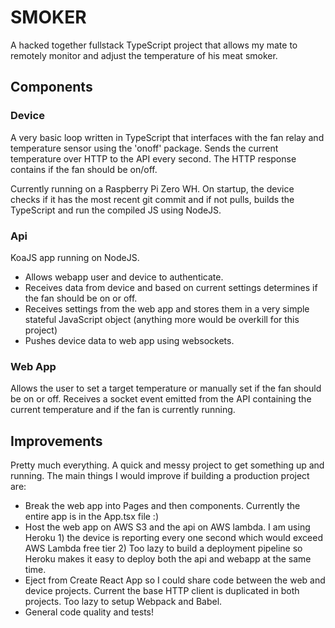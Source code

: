 # SMOKER

A hacked together fullstack TypeScript project that allows my mate to remotely monitor and adjust the temperature of his meat smoker.

## Components

### Device

A very basic loop written in TypeScript that interfaces with the fan relay and temperature sensor using the 'onoff' package. Sends the current temperature over HTTP to the API every second. The HTTP response contains if the fan should be on/off.

Currently running on a Raspberry Pi Zero WH. On startup, the device checks if it has the most recent git commit and if not pulls, builds the TypeScript and run the compiled JS using NodeJS.

### Api

KoaJS app running on NodeJS.

- Allows webapp user and device to authenticate.
- Receives data from device and based on current settings determines if the fan should be on or off.
- Receives settings from the web app and stores them in a very simple stateful JavaScript object (anything more would be overkill for this project)
- Pushes device data to web app using websockets.

### Web App

Allows the user to set a target temperature or manually set if the fan should be on or off. Receives a socket event emitted from the API containing the current temperature and if the fan is currently running.

## Improvements

Pretty much everything. A quick and messy project to get something up and running. The main things I would improve if building a production project are:

- Break the web app into Pages and then components. Currently the entire app is in the App.tsx file :)
- Host the web app on AWS S3 and the api on AWS lambda. I am using Heroku 1) the device is reporting every one second which would exceed AWS Lambda free tier 2) Too lazy to build a deployment pipeline so Heroku makes it easy to deploy both the api and webapp at the same time.
- Eject from Create React App so I could share code between the web and device projects. Current the base HTTP client is duplicated in both projects. Too lazy to setup Webpack and Babel.
- General code quality and tests!
